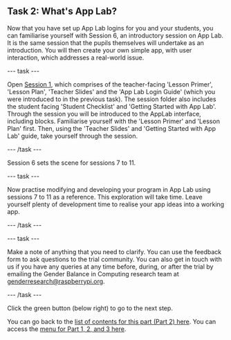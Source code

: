## Task 2: What's App Lab?
Now that you have set up App Lab logins for you and your students, you can familiarise yourself with Session 6, an introductory session on App Lab. It is the same session that the pupils themselves will undertake as an introduction. You will then create your own simple app, with user interaction, which addresses a real-world issue.

--- task ---

Open [Session 1](https://ncce.io/xBrv1w), which comprises of the teacher-facing 'Lesson Primer', 'Lesson Plan', 'Teacher Slides' and the 'App Lab Login Guide' (which you were introduced to in the previous task). The session folder also includes the student facing 'Student Checklist' and 'Getting Started with App Lab'. Through the session you will be introduced to the AppLab interface, including blocks. Familiarise yourself with the 'Lesson Primer' and 'Lesson Plan' first. Then, using the 'Teacher Slides' and 'Getting Started with App Lab' guide, take yourself through the session. 

--- /task ---

Session 6 sets the scene for sessions 7 to 11. 

--- task ---

Now practise modifying and developing your program in App Lab using sessions 7 to 11 as a reference. This exploration will take time. Leave yourself plenty of development time to realise your app ideas into a working app.

--- /task ---

--- task ---

Make a note of anything that you need to clarify. You can use the feedback form to ask questions to the trial community. You can also get in touch with us if you have any queries at any time before, during, or after the trial by emailing the Gender Balance in Computing research team at [genderresearch@raspberrypi.org](genderresearch@raspberrypi.org).

--- /task ---

Click the green button (below right) to go to the next step.

You can go back to the [list of contents for this part (Part 2) here](https://projects.raspberrypi.org/en/projects/Year8-RelevanceTraining-Part3-GBICi4). 
You can access the [menu for Part 1, 2, and 3 here](https://projects.raspberrypi.org/en/pathways/year8-relevancetraining-gbici4).
